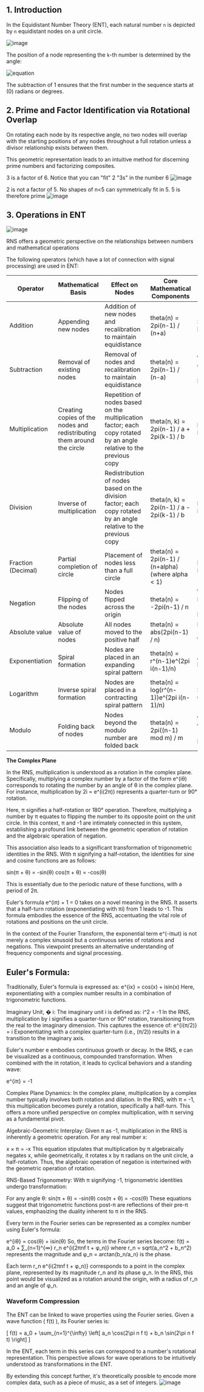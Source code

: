 
## 1. Introduction

In the Equidistant Number Theory (ENT), each natural number `n` is depicted by `n` equidistant nodes on a unit circle. 

![image](https://github.com/jconorgrogan/Grogan-Rotational-Number-Theory/assets/130090573/d94798c6-aa7c-4ece-84b2-6a17fab5192b)


The position of a node representing the `k`-th number is determined by the angle:

![equation](https://latex.codecogs.com/gif.latex?\theta_k&space;=&space;\frac{2\pi(k-1)}{n})

The subtraction of 1 ensures that the first number in the sequence starts at \(0\) radians or degrees.

## 2. Prime and Factor Identification via Rotational Overlap

On rotating each node by its respective angle, no two nodes will overlap with the starting positions of any nodes throughout a full rotation unless a divisor relationship exists between them.

This geometric representation leads to an intuitive method for discerning prime numbers and factorizing composites.

3 is a factor of 6. Notice that you can "fit" 2 "3s" in the number 6
![image](https://github.com/jconorgrogan/Grogan-Rotational-Number-Theory/assets/130090573/8f04aa3c-5ee2-4f4a-b60c-ac3f1c119bc4)


2 is not a factor of 5. No shapes of n<5 can symmetrically fit in 5. 5 is therefore prime
![image](https://github.com/jconorgrogan/Grogan-Rotational-Number-Theory/assets/130090573/73a1a797-ec5e-425d-a7b3-c13ca8ea1a43)


## 3. Operations in ENT

![image](https://github.com/jconorgrogan/Grogan-Rotational-Number-Theory/assets/130090573/29b221f0-c7b1-48f9-bdf8-db6c8175d570)

RNS offers a geometric perspective on the relationships between numbers and mathematical operations

The following operators (which have a lot of connection with signal processing) are used in ENT:

| Operator       | Mathematical Basis         | Effect on Nodes | Core Mathematical Components  | DSP Connection      |
| -------------- | -------------------------- | --------------- | ----------------------------- | ------------------- |
| Addition       | Appending new nodes        | Addition of new nodes and recalibration to maintain equidistance | theta(n) = 2pi(n-1) / (n+a) | Superposition Principle |
| Subtraction    | Removal of existing nodes  | Removal of nodes and recalibration to maintain equidistance | theta(n) = 2pi(n-1) / (n-a) | Wave Cancellation (Destructive Interference) |
| Multiplication | Creating copies of the nodes and redistributing them around the circle | Repetition of nodes based on the multiplication factor; each copy rotated by an angle relative to the previous copy | theta(n, k) = 2pi(n-1) / a + 2pi(k-1) / b | Frequency Modulation |
| Division       | Inverse of multiplication  | Redistribution of nodes based on the division factor; each copy rotated by an angle relative to the previous copy | theta(n, k) = 2pi(n-1) / a - 2pi(k-1) / b | Frequency Demodulation |
| Fraction (Decimal) | Partial completion of circle | Placement of nodes less than a full circle | theta(n) = 2pi(n-1) / (n+alpha) (where alpha < 1) | Phase Modulation |
| Negation       | Flipping of the nodes      | Nodes flipped across the origin | theta(n) = -2pi(n-1) / n | Wave Inversion (180 Degree Phase Shift) |
| Absolute value | Absolute value of nodes    | All nodes moved to the positive half | theta(n) = abs(2pi(n-1) / n) | Rectification (All Positive Wave) |
| Exponentiation | Spiral formation           | Nodes are placed in an expanding spiral pattern | theta(n) = r^(n-1)e^(2pi i(n-1)/n) | Amplitude Modulation |
| Logarithm      | Inverse spiral formation   | Nodes are placed in a contracting spiral pattern | theta(n) = log(r^(n-1))e^(2pi i(n-1)/n) | Signal Compression |
| Modulo         | Folding back of nodes      | Nodes beyond the modulo number are folded back | theta(n) = 2pi((n-1) mod m) / m | Wave Wrapping (Overflow Handling) |

**The Complex Plane**

In the RNS, multiplication is understood as a rotation in the complex plane. Specifically, multiplying a complex number by a factor of the form e^(iθ) corresponds to rotating the number by an angle of θ in the complex plane. For instance, multiplication by 2i = e^(i(2π)) represents a quarter-turn or 90° rotation.

Here, π signifies a half-rotation or 180° operation. Therefore, multiplying a number by π equates to flipping the number to its opposite point on the unit circle. In this context, π and -1 are intimately connected in this system, establishing a profound link between the geometric operation of rotation and the algebraic operation of negation.

This association also leads to a significant transformation of trigonometric identities in the RNS. With π signifying a half-rotation, the identities for sine and cosine functions are as follows:

sin(π + θ) = -sin(θ)
cos(π + θ) = -cos(θ)

This is essentially due to the periodic nature of these functions, with a period of 2π.

Euler's formula e^(iπ) + 1 = 0 takes on a novel meaning in the RNS. It asserts that a half-turn rotation (exponentiating with πi) from 1 leads to -1. This formula embodies the essence of the RNS, accentuating the vital role of rotations and positions on the unit circle.

In the context of the Fourier Transform, the exponential term e^(-iπωt) is not merely a complex sinusoid but a continuous series of rotations and negations. This viewpoint presents an alternative understanding of frequency components and signal processing.

## Euler's Formula:

Traditionally, Euler's formula is expressed as:
e^{ix} = cos(x) + isin(x)
Here, exponentiating with a complex number results in a combination of trigonometric functions.

Imaginary Unit, 
�
i:
The imaginary unit i is defined as:
i^2 = -1
In the RNS, multiplication by i signifies a quarter-turn or 90° rotation, transitioning from the real to the imaginary dimension. This captures the essence of:
e^{i(π/2)} = i
Exponentiating with a complex quarter-turn (i.e., (π/2)) results in a transition to the imaginary axis.

Euler's number e embodies continuous growth or decay. In the RNS, e can be visualized as a continuous, compounded transformation. When combined with the iπ rotation, it leads to cyclical behaviors and a standing wave:

e^{iπ} = -1

Complex Plane Dynamics:
In the complex plane, multiplication by a complex number typically involves both rotation and dilation. In the RNS, with π = -1, this multiplication becomes purely a rotation, specifically a half-turn. This offers a more unified perspective on complex multiplication, with π serving as a fundamental pivot.

Algebraic-Geometric Interplay:
Given π as -1, multiplication in the RNS is inherently a geometric operation. For any real number x:

x × π = -x
This equation stipulates that multiplication by π algebraically negates x, while geometrically, it rotates x by π radians on the unit circle, a half-rotation. Thus, the algebraic operation of negation is intertwined with the geometric operation of rotation.

RNS-Based Trigonometry:
With π signifying -1, trigonometric identities undergo transformation:

For any angle θ:
sin(π + θ) = -sin(θ)
cos(π + θ) = -cos(θ)
These equations suggest that trigonometric functions post-π are reflections of their pre-π values, emphasizing the duality inherent to π in the RNS.

Every term in the Fourier series can be represented as a complex number using Euler's formula:

e^{iθ} = cos(θ) + isin(θ)
So, the terms in the Fourier series become:
f(t) = a_0 + ∑_{n=1}^{∞} r_n e^{i(2πnf t + φ_n)}
where r_n = sqrt(a_n^2 + b_n^2) represents the magnitude and φ_n = arctan(b_n/a_n) is the phase.

Each term r_n e^{i(2πnf t + φ_n)} corresponds to a point in the complex plane, represented by its magnitude r_n and its phase φ_n. In the RNS, this point would be visualized as a rotation around the origin, with a radius of r_n and an angle of φ_n.

### Waveform Compression

The ENT can be linked to wave properties using the Fourier series. Given a wave function \( f(t) \), its Fourier series is:

\[ f(t) = a_0 + \sum_{n=1}^{\infty} \left[ a_n \cos(2\pi n f t) + b_n \sin(2\pi n f t) \right] \]

In the ENT, each term in this series can correspond to a number's rotational representation. This perspective allows for wave operations to be intuitively understood as transformations in the ENT.

By extending this concept further, it's theoretically possible to encode more complex data, such as a piece of music, as a set of integers. 
![image](https://github.com/jconorgrogan/Grogan-Rotational-Number-Theory/assets/130090573/8e9b6e96-5dad-43d8-bc64-89640e0c4b8b)

